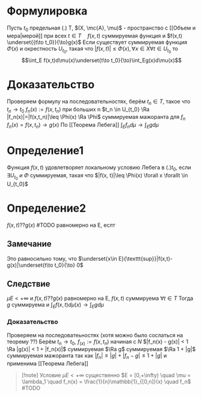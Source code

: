 # Формулировка
Пусть $t_0$ предельная  (.) T, $(X, \mc{A}, \mu)$ - пространство с [[Объем и мера|мерой]]
при всех $t \in T\quad f(x,t)$ суммируемая функция и $f(x,t) \underset{{t\to t_0}}{\to}g(x)$
Если существует суммируемая функция $\Phi(x)$ и окрестность $U_{t_0}$, такая что $|f(x, t)|\leq\Phi(x), \forall x \in X \forall t \in U_{t_0}$
то $$\int_E f(x,t)d\mu(x)\underset{t\to t_0}{\to}\int_Eg(x)d\mu(x)$$
# Доказательство
Проверяем формулу на последовательностях, берём $t_n \in T$, такое что $t_n \to t_0$
$f_n(x):=f(x,t_n)$ при больших n   $t_n \in U_{t_0} \Ra |f_n(x)|=|f(x,t_n)|\leq \Phi(x) \Ra \Phi$ суммируемая мажоранта для $f_n\quad f_n(x)=f(x,t_n)\to g(x)$
По [[Теорема Лебега]] $\int_E f_n d\mu \to \int_E g d \mu$
# Определение1
Функция $f(x, t)$ удовлетворяет локальному условию Лебега в $(.) t_0$, если $\exists U_{t_0} \ и\ \Phi$ суммируемая, такая что $|f(x, t)|\leq \Phi(x) \forall x \forallt \in U_{t_0}$
# Определение2
$f(x,t)??g(x)$ #TODO  равномерно на E, еслт

## Замечание
Это равносильно тому, что $\underset{x\in E}{\texttt{sup}}|f(x,t)-g(x)|\underset{t\to t_0}{\to} 0$

## Следствие 
$\mu E < +\infty$ и $f(x, t) ??g(x)$ равномерно на E, $f(x, t)$ суммируема $\forall t \in T$
Тогда $g$ суммируема и $\int_E f(x, t)d \mu(x) \to \int_E g d \mu$
### Доказательство
Проверяем на последоватеьностях (хотя можно было сослаться на теорему ??) 
Берём $t_n \to t_0$, $f_(x):=f(x, t_n)$ начиная с $N$  $|f_n(x) - g(x)| < 1 \Ra |g(x)| < 1 + |f_n(x)|$ суммируемая $\Ra g$ суммируемая $\Ra 1 + |g|$ суммируемая мажоранта
так как $|f_n| \leq |g| + |f_n - g| \leq 1 + |g|$ и применима [[Теорема Лебега]] 
> [!note] Условие $\mu E < +\infty$ существенно
> $E = [0,+\infty) \quad \mu = \lambda_1 \quad f_n(x) = \frac{1}{n}\mathbb{1}_{[0,n]}(x) \quad f_n$ #TODO 
> 